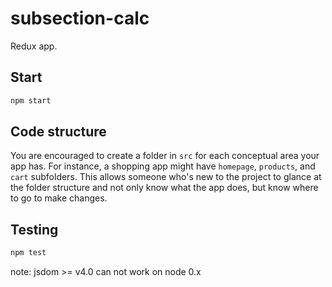 # subsection-calc

Redux app.


## Start

```sh
npm start
```

## Code structure

You are encouraged to create a folder in `src` for each conceptual area your app has. For instance, a shopping app
might have `homepage`, `products`, and `cart` subfolders. This allows someone who's new to the project to glance at
the folder structure and not only know what the app does, but know where to go to make changes.

## Testing

```sh
npm test
```

note: jsdom >= v4.0 can not work on node 0.x
